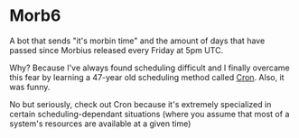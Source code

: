# Morb6

A bot that sends "it's morbin time" and the amount of days that have passed since Morbius released every Friday at 5pm UTC.

Why? Because I've always found scheduling difficult and I finally overcame this fear by learning a 47-year old scheduling method called [Cron](https://en.wikipedia.org/wiki/Cron).
Also, it was funny.

No but seriously, check out Cron because it's extremely specialized in certain scheduling-dependant situations (where you assume that most of a system's resources are available at a given time)
